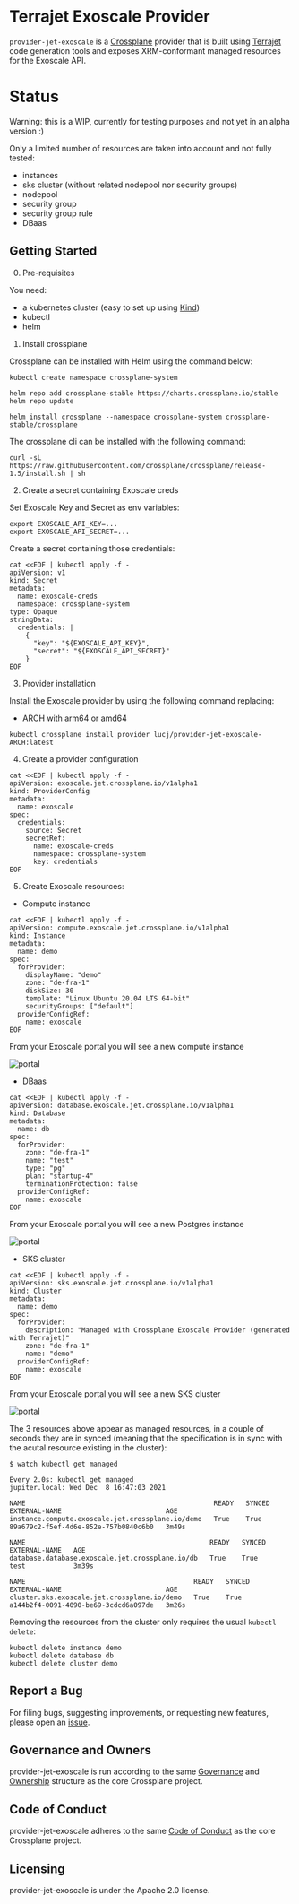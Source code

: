 # Terrajet Exoscale Provider

`provider-jet-exoscale` is a [Crossplane](https://crossplane.io/) provider that
is built using [Terrajet](https://github.com/crossplane-contrib/terrajet) code
generation tools and exposes XRM-conformant managed resources for the Exoscale API.

# Status

Warning: this is a WIP, currently for testing purposes and not yet in an alpha version :)

Only a limited number of resources are taken into account and not fully tested:
- instances
- sks cluster (without related nodepool nor security groups)
- nodepool
- security group
- security group rule
- DBaas

## Getting Started

0. Pre-requisites

You need:
- a kubernetes cluster (easy to set up using [Kind](https://kind.sigs.k8s.io/docs/user/quick-start/))
- kubectl
- helm

1. Install crossplane

Crossplane can be installed with Helm using the command below:

```
kubectl create namespace crossplane-system

helm repo add crossplane-stable https://charts.crossplane.io/stable
helm repo update

helm install crossplane --namespace crossplane-system crossplane-stable/crossplane
```

The crossplane cli can be installed with the following command:

```
curl -sL https://raw.githubusercontent.com/crossplane/crossplane/release-1.5/install.sh | sh
```

2. Create a secret containing Exoscale creds

Set Exoscale Key and Secret as env variables:

```
export EXOSCALE_API_KEY=...
export EXOSCALE_API_SECRET=...
```

Create a secret containing those credentials:

```
cat <<EOF | kubectl apply -f -
apiVersion: v1
kind: Secret
metadata:
  name: exoscale-creds
  namespace: crossplane-system
type: Opaque
stringData:
  credentials: |
    {
      "key": "${EXOSCALE_API_KEY}",
      "secret": "${EXOSCALE_API_SECRET}"
    }
EOF
```

3. Provider installation

Install the Exoscale provider by using the following command replacing:
- ARCH with arm64 or amd64

```
kubectl crossplane install provider lucj/provider-jet-exoscale-ARCH:latest
```

4. Create a provider configuration

```
cat <<EOF | kubectl apply -f -
apiVersion: exoscale.jet.crossplane.io/v1alpha1
kind: ProviderConfig
metadata:
  name: exoscale
spec:
  credentials:
    source: Secret
    secretRef:
      name: exoscale-creds
      namespace: crossplane-system
      key: credentials
EOF
```

5. Create Exoscale resources:

- Compute instance

```
cat <<EOF | kubectl apply -f -
apiVersion: compute.exoscale.jet.crossplane.io/v1alpha1
kind: Instance
metadata:
  name: demo
spec:
  forProvider:
    displayName: "demo"
    zone: "de-fra-1"
    diskSize: 30
    template: "Linux Ubuntu 20.04 LTS 64-bit"
    securityGroups: ["default"]
  providerConfigRef:
    name: exoscale
EOF
```

From your Exoscale portal you will see a new compute instance

![portal](./picts/exoscale_compute_instance.png)

- DBaas

```
cat <<EOF | kubectl apply -f -
apiVersion: database.exoscale.jet.crossplane.io/v1alpha1
kind: Database
metadata:
  name: db
spec:
  forProvider:
    zone: "de-fra-1"
    name: "test"
    type: "pg"
    plan: "startup-4"
    terminationProtection: false
  providerConfigRef:
    name: exoscale
EOF
```

From your Exoscale portal you will see a new Postgres instance

![portal](./picts/exoscale_database.png)

- SKS cluster

```
cat <<EOF | kubectl apply -f -
apiVersion: sks.exoscale.jet.crossplane.io/v1alpha1
kind: Cluster
metadata:
  name: demo
spec:
  forProvider:
    description: "Managed with Crossplane Exoscale Provider (generated with Terrajet)"
    zone: "de-fra-1"
    name: "demo"
  providerConfigRef:
    name: exoscale
EOF
```

From your Exoscale portal you will see a new SKS cluster

![portal](./picts/exoscale_sks_cluster.png)


The 3 resources above appear as managed resources, in a couple of seconds they are in synced (meaning
that the specification is in sync with the acutal resource existing in the cluster):

```
$ watch kubectl get managed 

Every 2.0s: kubectl get managed                                                                                                                     jupiter.local: Wed Dec  8 16:47:03 2021

NAME                                               READY   SYNCED   EXTERNAL-NAME                          AGE
instance.compute.exoscale.jet.crossplane.io/demo   True    True     89a679c2-f5ef-4d6e-852e-757b0840c6b0   3m49s

NAME                                              READY   SYNCED   EXTERNAL-NAME   AGE
database.database.exoscale.jet.crossplane.io/db   True    True     test            3m39s

NAME                                          READY   SYNCED   EXTERNAL-NAME                          AGE
cluster.sks.exoscale.jet.crossplane.io/demo   True    True     a144b2f4-0091-4090-be69-3cdcd6a097de   3m26s
```

Removing the resources from the cluster only requires the usual `kubectl delete`:

```
kubectl delete instance demo
kubectl delete database db
kubectl delete cluster demo
```

## Report a Bug

For filing bugs, suggesting improvements, or requesting new features, please
open an [issue](https://github.com/lucj/provider-jet-exoscale/issues).

## Governance and Owners

provider-jet-exoscale is run according to the same
[Governance](https://github.com/crossplane/crossplane/blob/master/GOVERNANCE.md)
and [Ownership](https://github.com/crossplane/crossplane/blob/master/OWNERS.md)
structure as the core Crossplane project.

## Code of Conduct

provider-jet-exoscale adheres to the same [Code of
Conduct](https://github.com/crossplane/crossplane/blob/master/CODE_OF_CONDUCT.md)
as the core Crossplane project.

## Licensing

provider-jet-exoscale is under the Apache 2.0 license.
